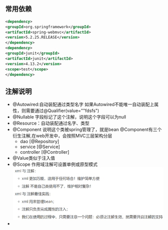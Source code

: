 ## 常用依赖
```xml
<dependency>
<groupId>org.springframework</groupId>
<artifactId>spring-webmvc</artifactId>
<version>5.2.25.RELEASE</version>
</dependency>
<dependency>
<groupId>junit</groupId>
<artifactId>junit</artifactId>
<version>4.13.2</version>
<scope>test</scope>
</dependency>
```
## 注解说明
- @Autowired:自动装配通过类型名字
    如果Autowired不能唯一自动装配上属性，则需要通过@Qualifier(value=""fdsfs")
- @Nullable 字段标记了这个注解，说明这个字段可以为null
- @Resource：自动装配通过名字、类型
- @Component 说明这个类被spring管理了，就是bean
    @Component有三个衍生注解,在web开发中，会按照MVC三层架构分层
    - dao [@Repository]
    - service [@Service]
    - controller [@Controller]
- @Value类似于注入值
- @Scope 作用域注解可设置单例或原型模式
![img.png](img.png)
- 

